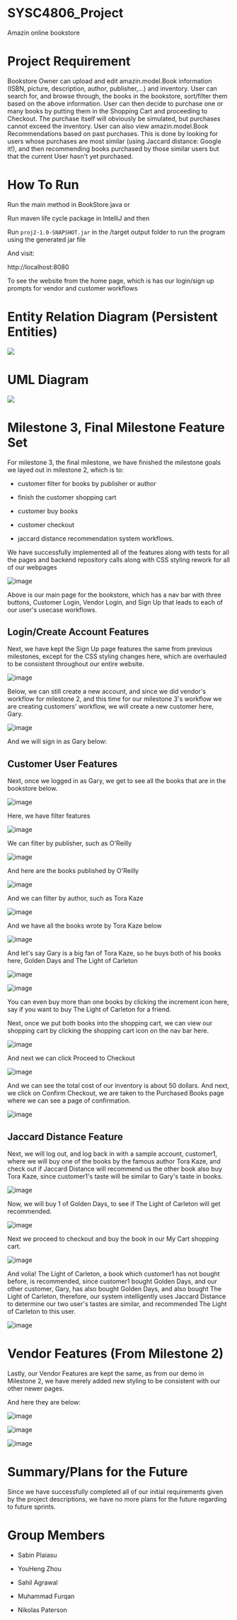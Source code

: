 # SYSC4806_Project
Amazin online bookstore

# Project Requirement

Bookstore Owner can upload and edit amazin.model.Book information (ISBN, picture, description, author, publisher,...) and inventory. 
User can search for, and browse through, the books in the bookstore, sort/filter them based on the above information. 
User can then decide to purchase one or many books by putting them in the Shopping Cart and proceeding to Checkout. 
The purchase itself will obviously be simulated, but purchases cannot exceed the inventory. 
User can also view amazin.model.Book Recommendations based on past purchases. 
This is done by looking for users whose purchases are most similar (using Jaccard distance: Google it!), and then recommending books purchased by those similar users but that the current User hasn't yet purchased.

# How To Run

Run the main method in BookStore.java or

Run maven life cycle package in IntelliJ and then

Run `proj2-1.0-SNAPSHOT.jar` in the /target output folder to run the program using the generated jar file

And visit:

http://localhost:8080

To see the website from the home page, which is has our login/sign up prompts for vendor and customer workflows

# Entity Relation Diagram (Persistent Entities)

<img src="./docs/ER_Diagram_Milestone3.png">

# UML Diagram
<img src="./docs/Uml_Class_Diagram_M3.png">

# Milestone 3, Final Milestone Feature Set

For milestone 3, the final milestone, we have finished the milestone goals we layed out in milestone 2, which is to:

- customer filter for books by publisher or author

- finish the customer shopping cart

- customer buy books

- customer checkout

- jaccard distance recommendation system workflows.

We have successfully implemented all of the features along with tests for all the pages and backend repository calls along with CSS styling rework for all of our webpages 

![image](https://user-images.githubusercontent.com/60205850/230150209-9d3dd3e6-81bd-4751-9ca9-cd478a8c405a.png)

Above is our main page for the bookstore, which has a nav bar with three buttons, Customer Login, Vendor Login, and Sign Up that leads to each of our user's usecase workflows.

## Login/Create Account Features

Next, we have kept the Sign Up page features the same from previous milestones, except for the CSS styling changes here, which are overhauled to be consistent throughout our entire website.

![image](https://user-images.githubusercontent.com/60205850/230150927-8289fa92-2e7d-413a-88f1-2d96cd94c8c1.png)

Below, we can still create a new account, and since we did vendor's workflow for milestone 2, and this time for our milestone 3's workflow we are creating customers' workflow, we will create a new customer here, Gary.

![image](https://user-images.githubusercontent.com/60205850/230163640-434512fc-b2ee-4020-b6cf-85a5eea31e71.png)

And we will sign in as Gary below:

## Customer User Features

Next, once we logged in as Gary, we get to see all the books that are in the bookstore below.

![image](https://user-images.githubusercontent.com/60205850/230165021-0bf44a1f-b1e3-4738-abaf-62cdc54132d9.png)

Here, we have filter features

![image](https://user-images.githubusercontent.com/60205850/230165172-150cd7d3-0e01-42f0-b162-70fe6e7a1713.png)

We can filter by publisher, such as O'Reilly

![image](https://user-images.githubusercontent.com/60205850/230165375-37f0b79c-2b81-46ec-94f5-1557dae115e3.png)

And here are the books published by O'Reilly

![image](https://user-images.githubusercontent.com/60205850/230165476-2908c7f1-f2c6-4514-b8fd-30ff7efaa5fe.png)

And we can filter by author, such as Tora Kaze

![image](https://user-images.githubusercontent.com/60205850/230165573-a279a182-3a52-4ef6-9a2d-f232235253c0.png)

And we have all the books wrote by Tora Kaze below

![image](https://user-images.githubusercontent.com/60205850/230166107-68116778-8181-4192-b5d3-2c51578793c1.png)

And let's say Gary is a big fan of Tora Kaze, so he buys both of his books here, Golden Days and The Light of Carleton

![image](https://user-images.githubusercontent.com/60205850/230166260-bb5920e9-ea3d-47d7-8196-120b40109215.png)

![image](https://user-images.githubusercontent.com/60205850/230166401-377e99d5-ea71-46e3-a614-e36623b008ca.png)

You can even buy more than one books by clicking the increment icon here, say if you want to buy The Light of Carleton for a friend.

Next, once we put both books into the shopping cart, we can view our shopping cart by clicking the shopping cart icon on the nav bar here.

![image](https://user-images.githubusercontent.com/60205850/230166817-f35a868c-28d8-433f-83dd-96fc4e1da77e.png)

And next we can click Proceed to Checkout

![image](https://user-images.githubusercontent.com/60205850/230167177-1bfcc74c-9251-4d84-a331-204cd3fa53d7.png)

And we can see the total cost of our inventory is about 50 dollars. And next, we click on Confirm Checkout, we are taken to the Purchased Books page where we can see a page of confirmation.

![image](https://user-images.githubusercontent.com/60205850/230167717-27d81cb8-780c-4335-8f1b-846119552128.png)

## Jaccard Distance Feature

Next, we will log out, and log back in with a sample account, customer1, where we will buy one of the books by the famous author Tora Kaze, and check out if Jaccard Distance will recommend us the other book also buy Tora Kaze, since customer1's taste will be similar to Gary's taste in books.

![image](https://user-images.githubusercontent.com/60205850/230168347-77c36723-30ab-41d0-a92e-13e29cdb8c42.png)

Now, we will buy 1 of Golden Days, to see if The Light of Carleton will get recommended.

![image](https://user-images.githubusercontent.com/60205850/230168279-59b9038a-6dda-497b-ae7f-9fb40455d036.png)

Next we proceed to checkout and buy the book in our My Cart shopping cart.

![image](https://user-images.githubusercontent.com/60205850/230169188-46ceb835-22d1-49c5-91e0-a0c2078d003e.png)

And volia! The Light of Carleton, a book which customer1 has not bought before, is recommended, since customer1 bought Golden Days, and our other customer, Gary, has also bought Golden Days, and also bought The Light of Carleton, therefore, our system intelligently uses Jaccard Distance to determine our two user's tastes are similar, and recommended The Light of Carleton to this user.

![image](https://user-images.githubusercontent.com/60205850/230169508-e9e12dc3-c1bf-4ede-b238-6a7b7af0f449.png)

# Vendor Features (From Milestone 2)

Lastly, our Vendor Features are kept the same, as from our demo in Milestone 2, we have merely added new styling to be consistent with our other newer pages.

And here they are below:

![image](https://user-images.githubusercontent.com/60205850/230170370-f0f89fcc-41b4-4b1f-a7c6-54a09517e1de.png)

![image](https://user-images.githubusercontent.com/60205850/230170401-ed1a5dff-8ac7-4de8-b1d6-895d6457b588.png)

![image](https://user-images.githubusercontent.com/60205850/230170420-166abdac-1261-4724-a638-ecb47c82a93f.png)

# Summary/Plans for the Future

Since we have successfully completed all of our initial requirements given by the project descriptions, we have no more plans for the future regarding to future sprints.

# Group Members

- Sabin Plaiasu

- YouHeng Zhou

- Sahil Agrawal

- Muhammad Furqan

- Nikolas Paterson
